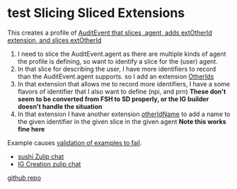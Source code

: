 # test Slicing Sliced Extensions

This creates a profile of [AuditEvent that slices .agent, adds extOtherId extension, and slices extOtherId](StructureDefinition-ThirdSliceProfile.html) 

1. I need to slice the AuditEvent.agent as there are multiple kinds of agent the profile is defining, so want to identify a slice for the (user) agent.
2. In that slice for describing the user, I have more identifiers to record than the AuditEvent.agent supports. so I add an extension [OtherIds](StructureDefinition-OtherId.html)
3. In that extension that allows me to record more identifiers, I have a some flavors of identifier that I also want to define (npi, and prn) **These don't seem to be converted from FSH to SD properly, or the IG builder doesn't handle the situation**
4. In that extension I have another extension [otherIdName](StructureDefinition-OtherIdName.html) to add a name to the given identifier in the given slice in the given agent **Note this works fine here**


Example causes [validation of examples to fail](qa.html). 

- [sushi Zulip chat](https://chat.fhir.org/#narrow/stream/215610-shorthand/topic/slicing.20an.20extension.20on.20a.20slice)
- [IG Creation zulip chat](https://chat.fhir.org/#narrow/stream/179252-IG-creation/topic/slicing.20sliced.20extension)

[github repo](https://github.com/JohnMoehrke/SlicingSlicedExtension)
